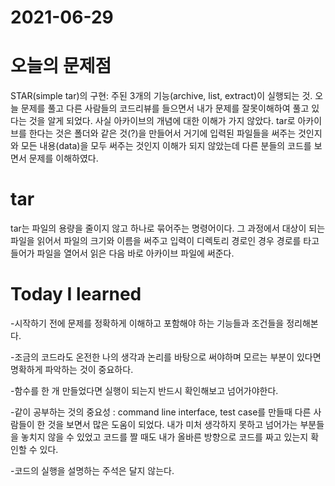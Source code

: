 # 2021-06-29

# 오늘의 문제점

STAR(simple tar)의 구현: 주된 3개의 기능(archive, list, extract)이 실행되는 것.
오늘 문제를 풀고 다른 사람들의 코드리뷰를 들으면서 내가 문제를 잘못이해하여 풀고 있다는 것을 알게 되었다. 사실 아카이브의 개념에 대한 이해가 가지 않았다. 
tar로 아카이브를 한다는 것은 폴더와 같은 것(?)을 만들어서 거기에 입력된 파일들을 써주는 것인지와 모든 내용(data)을 모두 써주는 것인지 이해가 되지 않았는데 다른 분들의 코드를 보면서 문제를 이해하였다.

# tar
tar는 파일의 용량을 줄이지 않고 하나로 묶어주는 명령어이다. 그 과정에서 대상이 되는 파일을 읽어서 파일의 크기와 이름을 써주고 입력이 디렉토리 경로인 경우 경로를 타고 들어가 파일을 열어서 읽은 다음 바로 아카이브 파일에 써준다.

# Today I learned

-시작하기 전에 문제를 정확하게 이해하고 포함해야 하는 기능들과 조건들을 정리해본다.

-조금의 코드라도 온전한 나의 생각과 논리를 바탕으로 써야하며 모르는 부분이 있다면 명확하게 파악하는 것이 중요하다.

-함수를 한 개 만들었다면 실행이 되는지 반드시 확인해보고 넘어가야한다.

-같이 공부하는 것의 중요성 : command line interface, test case를 만들때 다른 사람들이 한 것을 보면서 많은 도움이 되었다. 내가 미처 생각하지 못하고 넘어가는 부분들을 놓치지 않을 수 있었고 코드를 짤 때도 내가 올바른 방향으로 코드를 짜고 있는지 확인할 수 있다.

-코드의 실행을 설명하는 주석은 달지 않는다.
